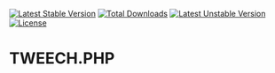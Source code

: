 [![Latest Stable Version](https://poser.pugx.org/raideer/tweech/v/stable)](https://packagist.org/packages/raideer/tweech) [![Total Downloads](https://poser.pugx.org/raideer/tweech/downloads)](https://packagist.org/packages/raideer/tweech) [![Latest Unstable Version](https://poser.pugx.org/raideer/tweech/v/unstable)](https://packagist.org/packages/raideer/tweech) [![License](https://poser.pugx.org/raideer/tweech/license)](https://packagist.org/packages/raideer/tweech)

# TWEECH.PHP
